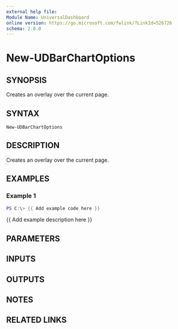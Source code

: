```yaml
---
external help file:
Module Name: UniversalDashboard
online version: https://go.microsoft.com/fwlink/?LinkId=526726
schema: 2.0.0
---
```


# New-UDBarChartOptions

## SYNOPSIS
Creates an overlay over the current page.

## SYNTAX

```
New-UDBarChartOptions
```

## DESCRIPTION
Creates an overlay over the current page.

## EXAMPLES

### Example 1
```powershell
PS C:\> {{ Add example code here }}
```

{{ Add example description here }}

## PARAMETERS

## INPUTS

## OUTPUTS

## NOTES

## RELATED LINKS
